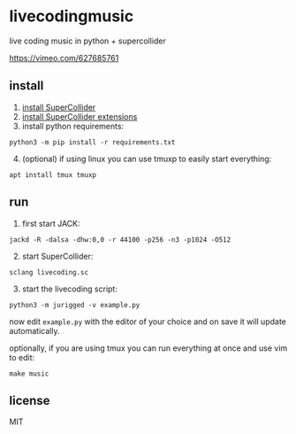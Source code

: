 # livecodingmusic

live coding music in python + supercollider

https://vimeo.com/627685761


## install


1. [install SuperCollider](https://supercollider.github.io/download)
2. [install SuperCollider extensions](https://supercollider.github.io/sc3-plugins/)
3. install python requirements:

```
python3 -m pip install -r requirements.txt
```

4. (optional) if using linux you can use tmuxp to easily start everything:

```
apt install tmux tmuxp
```

## run

1. first start JACK:

```
jackd -R -dalsa -dhw:0,0 -r 44100 -p256 -n3 -p1024 -O512
```

2. start SuperCollider:

```
sclang livecoding.sc
```


3. start the livecoding script:

```
python3 -m jurigged -v example.py
```

now edit `example.py` with the editor of your choice and on save it will update automatically.


optionally, if you are using tmux you can run everything at once and use vim to edit:

```
make music
```


## license

MIT